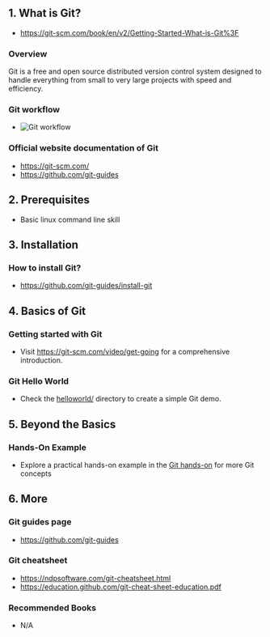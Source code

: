 ## 1. What is Git?

- https://git-scm.com/book/en/v2/Getting-Started-What-is-Git%3F

### Overview

Git is a free and open source distributed version control system designed to handle everything from small to very large projects with speed and efficiency.

### Git workflow

- ![Git workflow](https://github.com/kubernetes/community/blob/master/contributors/guide/git_workflow.png)

### Official website documentation of Git

- https://git-scm.com/
- https://github.com/git-guides

## 2. Prerequisites

- Basic linux command line skill

## 3. Installation

### How to install Git?

- https://github.com/git-guides/install-git

## 4. Basics of Git

### Getting started with Git

- Visit https://git-scm.com/video/get-going for a comprehensive introduction.

### Git Hello World

- Check the [helloworld/](./basic/hello-world/) directory to create a simple Git demo.

## 5. Beyond the Basics

### Hands-On Example

- Explore a practical hands-on example in the [Git hands-on](https://www.elastic.co/guide/en/elasticsearch/reference/current/index.html) for more Git concepts

## 6. More

### Git guides page

- https://github.com/git-guides

### Git cheatsheet

- https://ndpsoftware.com/git-cheatsheet.html
- https://education.github.com/git-cheat-sheet-education.pdf

### Recommended Books

- N/A

